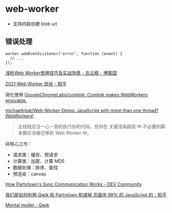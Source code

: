 # web-worker

- 支持内联创建 blob url

## 错误处理

```
worker.addEventListener('error', function (event) {
  // ...
});
```

[浅析Web Worker使用技巧及实战场景 - 古兰精 - 博客园](https://www.cnblogs.com/goloving/p/13962441.html)

[2021 Web Worker 现状 - 知乎](https://zhuanlan.zhihu.com/p/393428948)

简化使用
[GoogleChromeLabs/comlink: Comlink makes WebWorkers enjoyable.](https://github.com/GoogleChromeLabs/comlink)

[michaeltreat/Web-Worker-Demo: JavaScript with more than one thread? WebWorkers!](https://github.com/michaeltreat/Web-Worker-Demo)

> 主线程应当一心一意的执行你的代码，任何在 关键渲染路径 中 不必要的脚本都应当被迁移到 Web Worker 中。

非核心工作：
- 请求类：缓存、预请求
- 计算类：加密、计算 MD5
- 数据处理：排序、查找
- 预渲染：canvas


[How Partytown's Sync Communication Works - DEV Community](https://dev.to/adamdbradley/how-partytown-s-sync-communication-works-4244)

[我们是如何利用 Qwik 和 Partytown 削减掉 页面中 99% 的 JavaScript 的 - 知乎](https://zhuanlan.zhihu.com/p/445122206)

[Mental model - Qwik](https://qwik.builder.io/guide/mental-model)